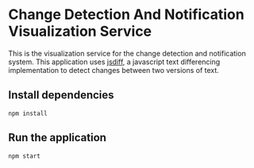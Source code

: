 # Change Detection And Notification Visualization Service
This is the visualization service for the change detection and notification system. This application uses [jsdiff](https://github.com/kpdecker/jsdiff), a javascript text differencing implementation to detect changes between two versions of text.

## Install dependencies
```npm install```

## Run the application
```npm start```
